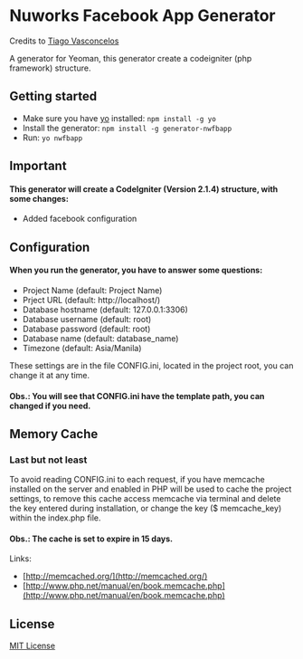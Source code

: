 # Nuworks Facebook App Generator

Credits to [Tiago Vasconcelos](https://github.com/tisvasconcelos)


A generator for Yeoman, this generator create a codeigniter (php framework) structure.

## Getting started
- Make sure you have [yo](https://github.com/yeoman/yo) installed:
    `npm install -g yo`
- Install the generator: `npm install -g generator-nwfbapp`
- Run: `yo nwfbapp`

## Important

#### This generator will create a CodeIgniter (Version 2.1.4) structure, with some changes:

- Added facebook configuration


## Configuration

#### When you run the generator, you have to answer some questions:

- Project Name (default: Project Name)
- Prject URL (default: http://localhost/)
- Database hostname (default: 127.0.0.1:3306)
- Database username (default: root)
- Database password (default: root)
- Database name (default: database_name)
- Timezone (default: Asia/Manila)

These settings are in the file CONFIG.ini, located in the project root, you can change it at any time.

#### Obs.: You will see that CONFIG.ini have the template path, you can changed if you need.

## Memory Cache

### Last but not least

To avoid reading CONFIG.ini to each request, if you have memcache installed on the server and enabled in PHP will be used to cache the project settings, to remove this cache access memcache via terminal and delete the key entered during installation, or change the key ($ memcache_key) within the index.php file.

#### Obs.: The cache is set to expire in 15 days.

Links:

- [http://memcached.org/](http://memcached.org/)
- [http://www.php.net/manual/en/book.memcache.php](http://www.php.net/manual/en/book.memcache.php)

## License
[MIT License](http://en.wikipedia.org/wiki/MIT_License)
